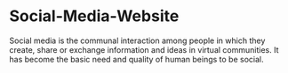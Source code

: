 # Social-Media-Website
Social media is the communal interaction among people in which they create, share or  exchange information and ideas in virtual communities. It has become the basic need and  quality of human beings to be social.
